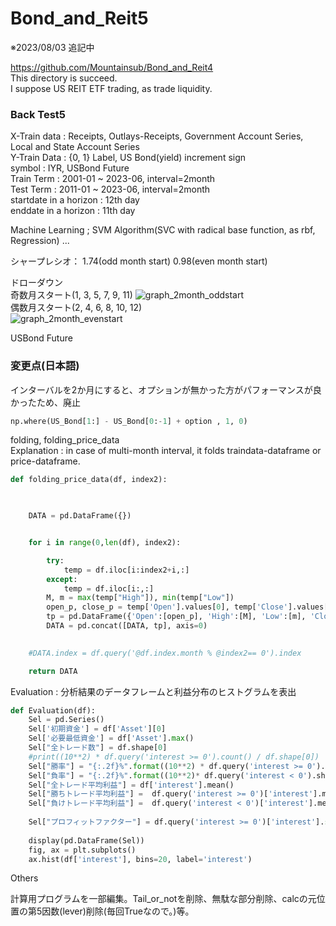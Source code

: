 # Bond_and_Reit5 

※2023/08/03 追記中   

https://github.com/Mountainsub/Bond_and_Reit4  
This directory  is succeed.  
I suppose US REIT ETF trading, as trade liquidity.



### Back Test5 
X-Train data  : Receipts, Outlays-Receipts, Government Account Series, Local and State Account Series  
Y-Train Data : {0, 1} Label, US Bond(yield) increment sign  
symbol : IYR, USBond Future  
Train Term : 2001-01 ~ 2023-06, interval=2month  
Test Term : 2011-01 ~ 2023-06, interval=2month  
startdate in a horizon :  12th day  
enddate in a horizon :  11th day  

Machine Learning ; SVM Algorithm(SVC with radical base function, as rbf,  Regression) 
...  

シャープレシオ： 1.74(odd month start)  0.98(even month start)  

ドローダウン  
奇数月スタート(1, 3, 5, 7, 9, 11)
![graph_2month_oddstart](https://github.com/Mountainsub/Bond_and_Reit5/assets/70077254/4fe777d4-2d91-4d7a-bbd2-c675d845725c)  
偶数月スタート(2, 4, 6, 8, 10, 12)  
![graph_2month_evenstart](https://github.com/Mountainsub/Bond_and_Reit5/assets/70077254/4ec39d68-fda0-48c6-91f9-156dc25fc228)  

USBond Future  
  
 


### 変更点(日本語)　
インターバルを2か月にすると、オプションが無かった方がパフォーマンスが良かったため、廃止

```python
np.where(US_Bond[1:] - US_Bond[0:-1] + option , 1, 0)  
```

folding, folding_price_data  
Explanation : in case of multi-month interval, it folds traindata-dataframe or price-dataframe.  
```python
def folding_price_data(df, index2):
       


    DATA = pd.DataFrame({})


    for i in range(0,len(df), index2):

        try:
            temp = df.iloc[i:index2+i,:]
        except:
            temp = df.iloc[i:,:]
        M, m = max(temp["High"]), min(temp["Low"])
        open_p, close_p = temp['Open'].values[0], temp['Close'].values[-1]
        tp = pd.DataFrame({'Open':[open_p], 'High':[M], 'Low':[m], 'Close':[close_p]}, index=[temp.index.to_list()[0]])
        DATA = pd.concat([DATA, tp], axis=0)
        

    #DATA.index = df.query('@df.index.month % @index2== 0').index

    return DATA
```

Evaluation : 分析結果のデータフレームと利益分布のヒストグラムを表出  
```python
def Evaluation(df):
    Sel = pd.Series()
    Sel['初期資金'] = df['Asset'][0]
    Sel['必要最低資金'] = df['Asset'].max()
    Sel["全トレード数"] = df.shape[0]
    #print((10**2) * df.query('interest >= 0').count() / df.shape[0])
    Sel["勝率"] = "{:.2f}%".format((10**2) * df.query('interest >= 0').shape[0] / df.shape[0])
    Sel["負率"] = "{:.2f}%".format((10**2)* df.query('interest < 0').shape[0] / df.shape[0])
    Sel["全トレード平均利益"] = df['interest'].mean()
    Sel["勝ちトレード平均利益"] =  df.query('interest >= 0')['interest'].mean()
    Sel["負けトレード平均利益"] =  df.query('interest < 0')['interest'].mean()
    
    Sel["プロフィットファクター"] = df.query('interest >= 0')['interest'].sum() / -df.query('interest < 0')['interest'].sum()
    
    display(pd.DataFrame(Sel))
    fig, ax = plt.subplots()
    ax.hist(df['interest'], bins=20, label='interest')

```
Others  

計算用プログラムを一部編集。Tail_or_notを削除、無駄な部分削除、calcの元位置の第5因数(lever)削除(毎回Trueなので。)等。　　
